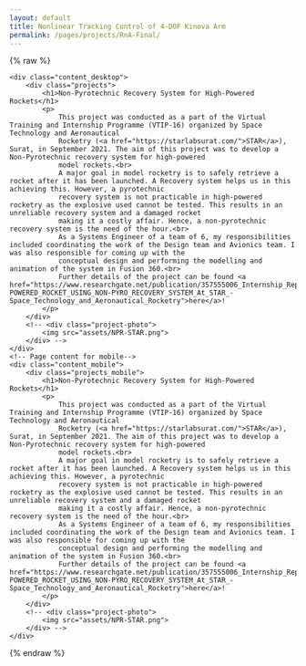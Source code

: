 ```yaml
---
layout: default
title: Nonlinear Tracking Control of 4-DOF Kinova Arm
permalink: /pages/projects/RnA-Final/
---
```

{% raw %}
<!-- paste the body from RnA-Final.html here -->
    <div class="content_desktop">
        <div class="projects">
            <h1>Non-Pyrotechnic Recovery System for High-Powered Rockets</h1>
            <p>
                This project was conducted as a part of the Virtual Training and Internship Programme (VTIP-16) organized by Space Technology and Aeronautical 
                Rocketry (<a href="https://starlabsurat.com/">STAR</a>), Surat, in September 2021. The aim of this project was to develop a Non-Pyrotechnic recovery system for high-powered
                model rockets.<br>
                A major goal in model rocketry is to safely retrieve a rocket after it has been launched. A Recovery system helps us in this achieving this. However, a pyrotechnic 
                recovery system is not practicable in high-powered rocketry as the explosive used cannot be tested. This results in an unreliable recovery system and a damaged rocket 
                making it a costly affair. Hence, a non-pyrotechnic recovery system is the need of the hour.<br>
                As a Systems Engineer of a team of 6, my responsibilities included coordinating the work of the Design team and Avionics team. I was also responsible for coming up with the 
                conceptual design and performing the modelling and animation of the system in Fusion 360.<br>
                Further details of the project can be found <a href="https://www.researchgate.net/publication/357555006_Internship_Report_on_HIGH-POWERED_ROCKET_USING_NON-PYRO_RECOVERY_SYSTEM_At_STAR_-Space_Technology_and_Aeronautical_Rocketry">here</a>!
            </p>
        </div>
        <!-- <div class="project-photo">
            <img src="assets/NPR-STAR.png">
        </div> -->
    </div>
    <!-- Page content for mobile-->
    <div class="content_mobile">
        <div class="projects_mobile">
            <h1>Non-Pyrotechnic Recovery System for High-Powered Rockets</h1>
            <p>
                This project was conducted as a part of the Virtual Training and Internship Programme (VTIP-16) organized by Space Technology and Aeronautical 
                Rocketry (<a href="https://starlabsurat.com/">STAR</a>), Surat, in September 2021. The aim of this project was to develop a Non-Pyrotechnic recovery system for high-powered
                model rockets.<br>
                A major goal in model rocketry is to safely retrieve a rocket after it has been launched. A Recovery system helps us in this achieving this. However, a pyrotechnic 
                recovery system is not practicable in high-powered rocketry as the explosive used cannot be tested. This results in an unreliable recovery system and a damaged rocket 
                making it a costly affair. Hence, a non-pyrotechnic recovery system is the need of the hour.<br>
                As a Systems Engineer of a team of 6, my responsibilities included coordinating the work of the Design team and Avionics team. I was also responsible for coming up with the 
                conceptual design and performing the modelling and animation of the system in Fusion 360.<br>
                Further details of the project can be found <a href="https://www.researchgate.net/publication/357555006_Internship_Report_on_HIGH-POWERED_ROCKET_USING_NON-PYRO_RECOVERY_SYSTEM_At_STAR_-Space_Technology_and_Aeronautical_Rocketry">here</a>!
            </p>
        </div>
        <!-- <div class="project-photo">
            <img src="assets/NPR-STAR.png">
        </div> -->
    </div>
{% endraw %}
